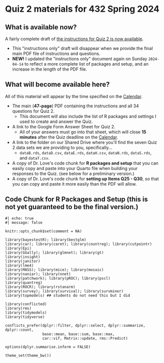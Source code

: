 # Quiz 2 materials for 432 Spring 2024

## What is available now?

A fairly complete draft of [the instructions for Quiz 2 is now available](https://github.com/THOMASELOVE/432-quizzes-2024/blob/main/quiz2/432_quiz2_2024_instructions_only.pdf).

- This "instructions only" draft will disappear when we provide the final main PDF file of instructions and questions.
- **NEW!** I updated the "instructions only" document again on Sunday `2024-04-14` to reflect a more complete list of packages and setup, and an increase in the length of the PDF file.

## What will become available here?

All of this material will appear by the time specified on the [Calendar](https://thomaselove.github.io/432-2024/calendar.html).

- The main (**47-page**) PDF containing the instructions and all 34 questions for Quiz 2.
    - This document will also include the list of R packages and settings I used to create and answer the Quiz.
- A link to the Google Form Answer Sheet for Quiz 2.
    - All of your answers must go into that sheet, which will close **15 minutes** after the Quiz deadline on the [Calendar](https://thomaselove.github.io/432-2024/calendar.html).
- A link to the folder on our Shared Drive where you'll find the seven Quiz 2 data sets we are providing to you, specifically...
    - `dataB.rds`, `dataD.csv`, `dataE.rds`, `dataH.csv`, `dataN.rds`, `dataS.rds`, and `dataT.csv`.     
- A copy of Dr. Love's code chunk for **R packages and setup** that you can easily copy and paste into your Quarto file when building your responses to the Quiz. (see below for a preliminary version.)
- A copy of Dr. Love's code chunk for **setting up Items Q25 - Q30**, so that you can copy and paste it more easily than the PDF will allow.

## Code Chunk for R Packages and Setup (this is not yet guaranteed to be the final version.)

```
#| echo: true
#| message: false

knitr::opts_chunk$set(comment = NA)

library(bayestestR); library(bestglm)
library(car); library(caret); library(countreg); library(cutpointr)
library(Epi)
library(GGally); library(glmnet); library(gt)
library(insight)
library(janitor)
library(lme4)
library(MASS); library(mice); library(mosaic)
library(naniar); library(nnet)
library(patchwork); library(pROC); library(pscl)
library(quantreg)
library(ROCR); library(rstanarm)
library(survey); library(survival); library(survminer)
library(topmodels) ## students do not need this but I did

library(conflicted)
library(rms)
library(tidymodels)
library(tidyverse)

conflicts_prefer(dplyr::filter, dplyr::select, dplyr::summarize, dplyr::count, 
                 base::mean, base::sum, base::max,
                 car::vif, Matrix::update, rms::Predict)

options(dplyr.summarise.inform = FALSE)

theme_set(theme_bw())
```


